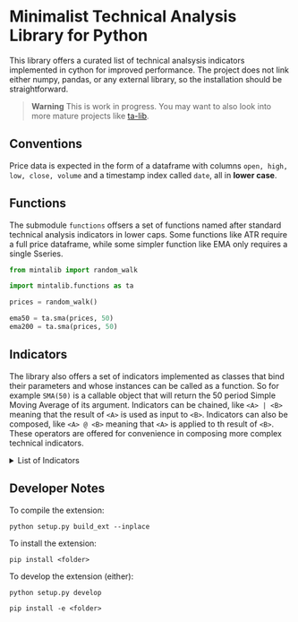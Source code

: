 # Minimalist Technical Analysis Library for Python


This library offers a curated list of technical analsysis indicators implemented in cython for improved performance.
The project does not link either numpy, pandas, or any external library,
so the installation should be straightforward.  



> **Warning** This is work in progress. You may want to also look into more mature projects like
[ta-lib](https://pypi.org/project/TA-Lib/).

## Conventions

Price data is expected in the form of a dataframe with
columns ````open, high, low, close, volume````
and a timestamp index called ```date```, all in **lower case**.


## Functions

The submodule ```functions``` offsers a set of functions
named after standard technical analysis indicators in lower caps.
Some functions like ATR require a full price dataframe,
while some simpler function like EMA only requires a single Sseries.  

```python
from mintalib import random_walk

import mintalib.functions as ta

prices = random_walk()

ema50 = ta.sma(prices, 50)
ema200 = ta.sma(prices, 50)
```

## Indicators

The library also offers a set of indicators implemented as classes that bind their parameters and
whose instances can be called as a function.
So for example ```SMA(50)``` is a callable object that will return the 50 period Simple Moving Average of its argument.
Indicators can be chained, like ``<A> | <B>`` meaning that the result of ``<A>`` is used as input to ``<B>``.
Indicators can also be composed, like ``<A> @ <B>`` meaning that ``<A>`` is applied to th result of ``<B>``.
These operators are offered for convenience in composing more complex technical indicators.


<details>
<summary>List of Indicators</summary>


| name              | desc                                   |
|:------------------|:---------------------------------------|
| PRICE             | Price Indicator                        |
| AVGPRICE          | Average Price Indicator                |
| TYPPRICE          | Typical Price Indicator                |
| WCLPRICE          | Weighted Close Price Indicator         |
| MEDPRICE          | Median Price Indicator                 |
| VOLUME            | Volume                                 |
| ROC               | Rate of Change                         |
| DIFF              | Difference                             |
| MIN               | Minimum over a Period                  |
| MAX               | Maximum over a Period                  |
| SUM               | Sum                                    |
| SMA               | Simple Moving Average                  |
| EMA               | Exponential Moving Average             |
| RMA               | Rolling Moving Average (RSI Style)     |
| WMA               | Weighted Moving Average                |
| DEMA              | Double Exponential Moving Average      |
| TEMA              | Triple Exponential Moving Average      |
| RSI               | Relative Streng Index                  |
| ADX               | Average Directional Index              |
| PLUSDI            | PLUS Directional Index                 |
| MINUSDI           | MINUS Directional Index                |
| TRANGE            | True Range                             |
| ATR               | Average True Range                     |
| NATR              | Average True Range (normalized)        |
| LATR              | Average True Range (log prices)        |
| PSAR              | Parabolic Stop and Reverse (cf Wilder) |
| BBANDS            | Bollinger Bands Indicator              |
| KELTNER           | Keltner Bands                          |
| MACD              | Moving Average Convergence Divergence  |
| PPO               | Price Percentage Oscillator            |
| SLOPE             | Slope (Time linear Regression)         |
| SLOPE.CORRELATION | SLope Correlation                      |
| SLOPE.RMSERROR    | Slope Root Mean Square Error           |
| SLOPE.FORECAST    | Slope Forecast                         |
| STDEV             | Standard Deviation                     |
| EVAL              | Expression Eval (pandas only)          |
| TRADE             | Trade Indicator                        |


</details>

## Developer Notes


To compile the extension:
```console
python setup.py build_ext --inplace
```

To install the extension:
```console
pip install <folder>
```

To develop the extension (either):
```console
python setup.py develop
```
```console
pip install -e <folder>
```
